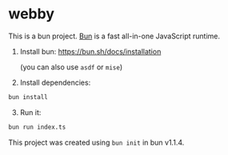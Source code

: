 # webby

This is a bun project. [Bun](https://bun.sh) is a fast all-in-one JavaScript runtime.

1. Install bun: https://bun.sh/docs/installation

   (you can also use `asdf` or `mise`)

2. Install dependencies:

```bash
bun install
```

3. Run it:

```bash
bun run index.ts
```

This project was created using `bun init` in bun v1.1.4. 
